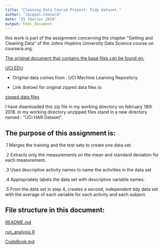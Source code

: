 ```yaml
---
title: "Cleaning Data Course Project: Tidy dataset."
author: "Jacques.Chatard"
date: "25 février 2018"
output: html_document
---
```


this work is part of the assignment concerning the chapter "Getting and Cleaning Data"
of the Johns Hopkins University Data Science course on coursera.org.

<ins>The original document that contains the base files can be found on:</ins>

[UCI.EDU](http://archive.ics.uci.edu/ml/datasets/Human+Activity+Recognition+Using+Smartphones)

* Original data comes from : UCI Machine Learning Repository.

* Link (below) for original zipped data files is:

[zipped data files](https://d396qusza40orc.cloudfront.net/getdata%2Fprojectfiles%2FUCI%20HAR%20Dataset.zip)

I have downloaded this zip file in my working directory on february 18th 2018.
in my working directory unzipped files stand in a new directory named : "UCI HAR Dataset".

## The purpose of this assignment is:  


.1 Merges the training and the test sets to create one data set.

.2 Extracts only the measurements on the mean and standard deviation for each measurement.

.3 Uses descriptive activity names to name the activities in the data set

.4 Appropriately labels the data set with descriptive variable names.

.5 From the data set in step 4, creates a second, independent tidy data set with the average of each variable for each activity and each subject.

## File structure in this document:

[README.md](https://github.com/chatard/Coursera-Data-Cleaning-Project/blob/master/README.md)

[run_analysis.R](https://github.com/chatard/Coursera-Data-Cleaning-Project/blob/master/run_analysis.R)

[CodeBook.md](https://github.com/chatard/Coursera-Data-Cleaning-Project/blob/master/CODEBOOK.Rmd)










